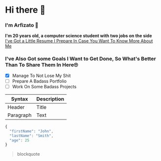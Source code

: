 # Hi there 👋
### I'm Arfizato 🤗
**I'm 20 years old, a computer science student with two jobs on the side**
[I've Got a Little Resume I Prepare In Case You Want To Know More About Me](https://ibrahimd-cv.netlify.app)

### I've Also Got some Goals I Want to Get Done, So What's Better Than To Share Them In Here🙄
- [x] Manage To Not Lose My Shit
- [ ] Prepare A Badass Portfolio
- [ ] Work On Some Badass Projects

| Syntax | Description |
| ----------- | ----------- |
| Header | Title |
| Paragraph | Text |

```javascript
{
  "firstName": "John",
  "lastName": "Smith",
  "age": 25
}
```
> blockquote

<!--
 is a ✨ _special_ ✨ repository because its `README.md` (this file) appears on your GitHub profile.

Here are some ideas to get you started:

- 🔭 I’m currently working on ...
- 🌱 I’m currently learning ...
- 👯 I’m looking to collaborate on ...
- 🤔 I’m looking for help with ...
- 💬 Ask me about ...
- 📫 How to reach me: ...
- 😄 Pronouns: ...
- ⚡ Fun fact: ...
-->
